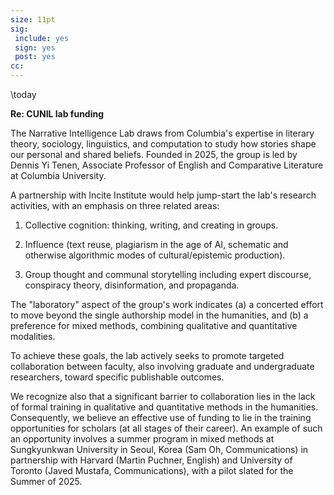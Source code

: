 ```yaml
---
size: 11pt
sig:
 include: yes
 sign: yes
 post: yes
cc:
---
```


\today

**Re: CUNIL lab funding**

The Narrative Intelligence Lab draws from Columbia's expertise in literary theory,
sociology, linguistics, and computation to study how stories shape our personal and shared
beliefs. Founded in 2025, the group is led by Dennis Yi Tenen, Associate Professor of English
and Comparative Literature at Columbia University.

A partnership with Incite Institute would help jump-start the lab's research activities, with
an emphasis on three related areas:

1. Collective cognition: thinking, writing, and creating in groups.

2. Influence (text reuse, plagiarism in the age of AI, schematic and otherwise algorithmic
modes of cultural/epistemic production).

3. Group thought and communal storytelling including expert discourse, conspiracy theory,
disinformation, and propaganda.

The "laboratory" aspect of the group's work indicates (a) a concerted effort to move beyond the
single authorship model in the humanities, and (b) a preference for mixed methods, combining
qualitative and quantitative modalities.

To achieve these goals, the lab actively seeks to promote targeted collaboration between
faculty, also involving graduate and undergraduate researchers, toward specific publishable
outcomes.

We recognize also that a significant barrier to collaboration lies in the lack of formal
training in qualitative and quantitative methods in the humanities. Consequently, we believe
an effective use of funding to lie in the training opportunities for scholars (at all stages
of their career). An example of such an opportunity involves a summer program in mixed methods
at Sungkyunkwan University in Seoul, Korea (Sam Oh, Communications) in partnership with
Harvard (Martin Puchner, English) and University of Toronto (Javed Mustafa, Communications),
with a pilot slated for the Summer of 2025.
